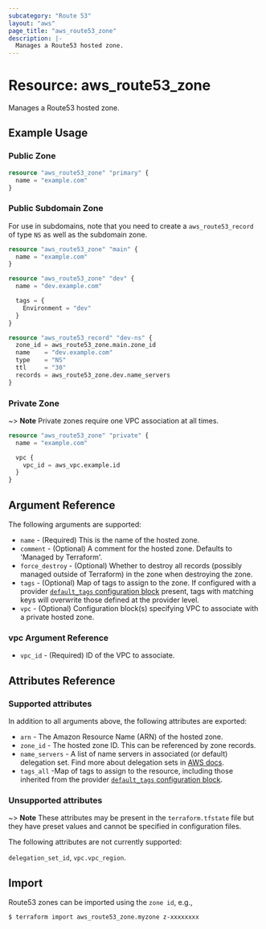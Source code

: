 ```yaml
---
subcategory: "Route 53"
layout: "aws"
page_title: "aws_route53_zone"
description: |-
  Manages a Route53 hosted zone.
---
```


# Resource: aws_route53_zone

Manages a Route53 hosted zone.

## Example Usage

### Public Zone

```terraform
resource "aws_route53_zone" "primary" {
  name = "example.com"
}
```

### Public Subdomain Zone

For use in subdomains, note that you need to create a
`aws_route53_record` of type `NS` as well as the subdomain
zone.

```terraform
resource "aws_route53_zone" "main" {
  name = "example.com"
}

resource "aws_route53_zone" "dev" {
  name = "dev.example.com"

  tags = {
    Environment = "dev"
  }
}

resource "aws_route53_record" "dev-ns" {
  zone_id = aws_route53_zone.main.zone_id
  name    = "dev.example.com"
  type    = "NS"
  ttl     = "30"
  records = aws_route53_zone.dev.name_servers
}
```

### Private Zone

~> **Note** Private zones require one VPC association at all times.

```terraform
resource "aws_route53_zone" "private" {
  name = "example.com"

  vpc {
    vpc_id = aws_vpc.example.id
  }
}
```

## Argument Reference

The following arguments are supported:

* `name` - (Required) This is the name of the hosted zone.
* `comment` - (Optional) A comment for the hosted zone. Defaults to 'Managed by Terraform'.
* `force_destroy` - (Optional) Whether to destroy all records (possibly managed outside of Terraform) in the zone when destroying the zone.
* `tags` - (Optional) Map of tags to assign to the zone. If configured with a provider [`default_tags` configuration block](/docs/providers/aws/index.html#default_tags-configuration-block) present, tags with matching keys will overwrite those defined at the provider level.
* `vpc` - (Optional) Configuration block(s) specifying VPC to associate with a private hosted zone.

### vpc Argument Reference

* `vpc_id` - (Required) ID of the VPC to associate.

## Attributes Reference

### Supported attributes

In addition to all arguments above, the following attributes are exported:

* `arn` - The Amazon Resource Name (ARN) of the hosted zone.
* `zone_id` - The hosted zone ID. This can be referenced by zone records.
* `name_servers` - A list of name servers in associated (or default) delegation set.
  Find more about delegation sets in [AWS docs](https://docs.aws.amazon.com/Route53/latest/APIReference/actions-on-reusable-delegation-sets.html).
* `tags_all` -Map of tags to assign to the resource, including those inherited from the provider [`default_tags` configuration block](/docs/providers/aws/index.html#default_tags-configuration-block).

### Unsupported attributes

~> **Note** These attributes may be present in the `terraform.tfstate` file but they have preset values and cannot be specified in configuration files.

The following attributes are not currently supported:

`delegation_set_id`, `vpc.vpc_region`.

## Import

Route53 zones can be imported using the `zone id`, e.g.,

```
$ terraform import aws_route53_zone.myzone z-xxxxxxxx
```
